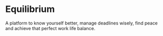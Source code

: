 # Equilibrium
A platform to know yourself better, manage deadlines wisely, find peace and achieve that perfect work life balance.
